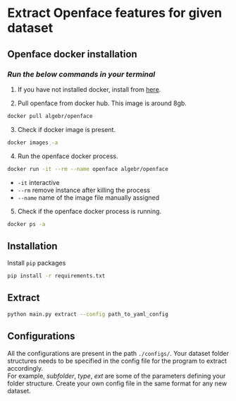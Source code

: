 # **Extract Openface features for given dataset**

## **Openface docker installation**

### *Run the below commands in your terminal*
1. If you have not installed docker, install from [here](https://docs.docker.com/docker-for-mac/install/).

2. Pull openface from docker hub. This image is around 8gb.
```bash
docker pull algebr/openface
```

3. Check if docker image is present.
```bash
docker images -a
```
4. Run the openface docker process.
```bash
docker run -it --rm --name openface algebr/openface
```
* `-it` interactive
* `--rm` remove instance after killing the process
* `--name` name of the image file manually assigned

5. Check if the openface docker process is running.
```bash
docker ps -a
```

## **Installation**

Install `pip` packages

```bash
pip install -r requirements.txt
```

## **Extract**

```bash
python main.py extract --config path_to_yaml_config
```

## **Configurations**

All the configurations are present in the path `./configs/`. Your dataset folder structures needs to be specified in the config file for the program to extract accordingly. \
For example, *subfolder*, *type*, *ext* are some of the parameters defining your folder structure. Create your own config file in the same format for any new dataset.




